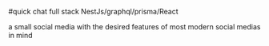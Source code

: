 #quick chat
full stack NestJs/graphql/prisma/React

a small social media with the desired features of most modern social medias
in mind
